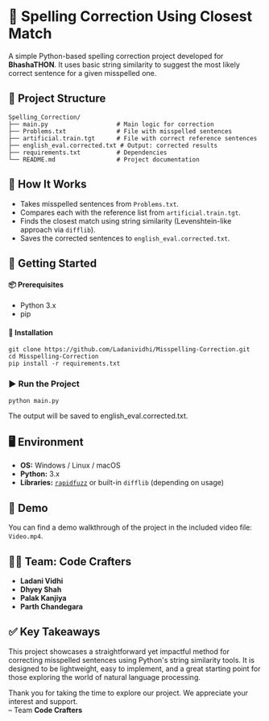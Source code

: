# 📝 Spelling Correction Using Closest Match

A simple Python-based spelling correction project developed for **BhashaTHON**. It uses basic string similarity to suggest the most likely correct sentence for a given misspelled one.


## 📂 Project Structure

```
Spelling_Correction/  
├── main.py                   # Main logic for correction  
├── Problems.txt              # File with misspelled sentences  
├── artificial.train.tgt      # File with correct reference sentences  
├── english_eval.corrected.txt # Output: corrected results  
├── requirements.txt          # Dependencies  
└── README.md                 # Project documentation  
```


## 🔧 How It Works
- Takes misspelled sentences from `Problems.txt`.
- Compares each with the reference list from `artificial.train.tgt`.
- Finds the closest match using string similarity (Levenshtein-like approach via `difflib`).
- Saves the corrected sentences to `english_eval.corrected.txt`.


## 🚀 Getting Started

#### 📦 Prerequisites
- Python 3.x
- pip

#### 🔧 Installation
```
git clone https://github.com/Ladanividhi/Misspelling-Correction.git
cd Misspelling-Correction
pip install -r requirements.txt
```

### ▶️ Run the Project
```
python main.py
```
The output will be saved to english_eval.corrected.txt.

## 🖥️ Environment

- **OS:** Windows / Linux / macOS  
- **Python:** 3.x  
- **Libraries:** [`rapidfuzz`](https://pypi.org/project/rapidfuzz/) or built-in `difflib` (depending on usage)

## 🎥 Demo

You can find a demo walkthrough of the project in the included video file: `Video.mp4`.


## 👨‍💻 Team: Code Crafters

- **Ladani Vidhi**  
- **Dhyey Shah**  
- **Palak Kanjiya**  
- **Parth Chandegara**  


## ✅ Key Takeaways

This project showcases a straightforward yet impactful method for correcting misspelled sentences using Python's string similarity tools. It is designed to be lightweight, easy to implement, and a great starting point for those exploring the world of natural language processing.

Thank you for taking the time to explore our project. We appreciate your interest and support.  
– Team **Code Crafters**
